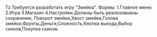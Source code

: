 Tz
Требуется разработать игру "Змейка".
Формы:
1.Главное меню
2.Игра
3.Магазин
4.Настройки
Должны быть реализовыаны сохраниние, Поворот змейки,Хвост змейки,Голова змейки,Фрукты,Деньги,Сложность,Кнопка выхода,Выбор скинов,Покупка скинов.
